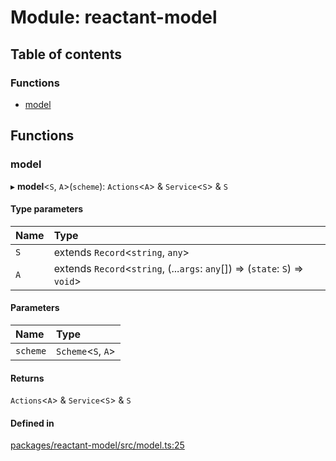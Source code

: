 # Module: reactant-model

## Table of contents

### Functions

- [model](reactant_model.md#model)

## Functions

### model

▸ **model**<`S`, `A`\>(`scheme`): `Actions`<`A`\> & `Service`<`S`\> & `S`

#### Type parameters

| Name | Type |
| :------ | :------ |
| `S` | extends `Record`<`string`, `any`\> |
| `A` | extends `Record`<`string`, (...`args`: `any`[]) => (`state`: `S`) => `void`\> |

#### Parameters

| Name | Type |
| :------ | :------ |
| `scheme` | `Scheme`<`S`, `A`\> |

#### Returns

`Actions`<`A`\> & `Service`<`S`\> & `S`

#### Defined in

[packages/reactant-model/src/model.ts:25](https://github.com/unadlib/reactant/blob/f66dad8a/packages/reactant-model/src/model.ts#L25)

